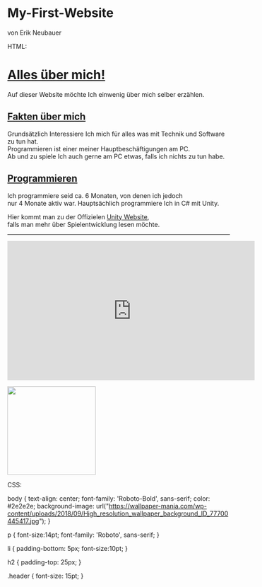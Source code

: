 # My-First-Website
von Erik Neubauer


HTML:

<!DOCTYPE html>
<html>
  <head>
    <style>
      </style>
    <link rel="stylesheet" type="text/css" href="CSS_project.css" media="screen"/>
  </head>
  <body>
    <div>
      <p class="header"><h1><u>Alles über mich!</u></h1></p>
     <p>
      Auf dieser Website möchte Ich einwenig über mich selber erzählen.
    </p>
    <h2><u>Fakten über mich</u></h2>
      <p>
      Grundsätzlich Interessiere Ich mich für alles was mit Technik und Software zu tun hat. 
      <br>
        Programmieren ist einer meiner Hauptbeschäftigungen am PC. 
      <br>
      Ab und zu spiele Ich auch gerne am PC etwas, falls ich nichts zu tun habe.
      </p>
    <h2><u>Programmieren</u></h2>
      <p>
        Ich programmiere seid ca. 6 Monaten, von denen ich jedoch 
        <br>
        nur 4 Monate aktiv war. Hauptsächlich programmiere Ich in C# mit Unity. 
      <br>
        <p>
        Hier kommt man zu der Offizielen <a href="https://unity.com/de">Unity Website</a>, <br> falls man mehr über Spielentwicklung lesen möchte.
       </p>
       <p>
        <hr><iframe width="560" height="315" src="https://www.youtube.com/embed/rE03nC4K_Eg" frameborder="0" allowfullscreen></iframe>
      </p>
      <img src="https://upload.wikimedia.org/wikipedia/commons/thumb/1/19/Unity_Technologies_logo.svg/2000px-Unity_Technologies_logo.svg.png" width="200px">
    </p>
    </div>
  </body>
</html>


CSS:


body {
  text-align: center;
  font-family: 'Roboto-Bold', sans-serif;
  color: #2e2e2e;
  background-image: url("https://wallpaper-mania.com/wp-content/uploads/2018/09/High_resolution_wallpaper_background_ID_77700445417.jpg");
  }

p {
  font-size:14pt;
  font-family: 'Roboto', sans-serif;
  }

li {
  padding-bottom: 5px;
  font-size:10pt;
  }
  
h2 {
  padding-top: 25px;
  }

.header {
  font-size: 15pt;
}
